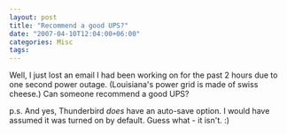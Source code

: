 ```yaml
---
layout: post
title: "Recommend a good UPS?"
date: "2007-04-10T12:04:00+06:00"
categories: Misc 
tags: 
---
```


Well, I just lost an email I had been working on for the past 2 hours due to one second power outage. (Louisiana's power grid is made of swiss cheese.) Can someone recommend a good UPS? 

p.s. And yes, Thunderbird <i>does</i> have an auto-save option. I would have assumed it was turned on by default. Guess what - it isn't. :)